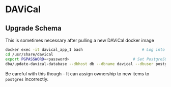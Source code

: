 # DAViCal

## Upgrade Schema
This is sometimes necessary after pulling a new DAViCal docker image

```bash
docker exec -it davical_app_1 bash  						# Log into shell in Docker image
cd /usr/share/davical
export PGPASSWORD=<password>							# Set PostgreSQL password
dba/update-davical-database --dbhost db --dbname davical --dbuser postgres	# Run upgdate script
```
Be careful with this though - It can assign ownership to new items to `postgres` incorrectly.
